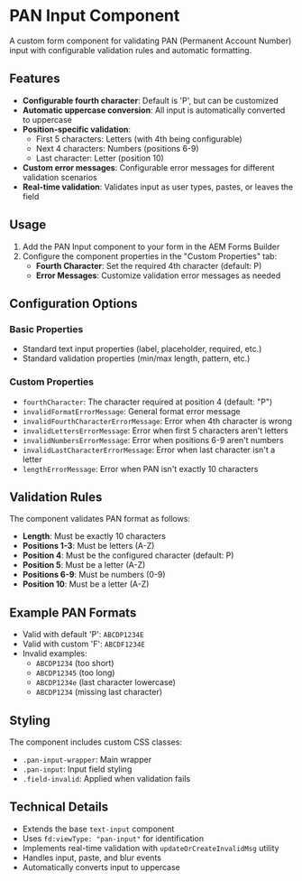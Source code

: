 # PAN Input Component

A custom form component for validating PAN (Permanent Account Number) input with configurable validation rules and automatic formatting.

## Features

- **Configurable fourth character**: Default is 'P', but can be customized
- **Automatic uppercase conversion**: All input is automatically converted to uppercase
- **Position-specific validation**:
  - First 5 characters: Letters (with 4th being configurable)
  - Next 4 characters: Numbers (positions 6-9)
  - Last character: Letter (position 10)
- **Custom error messages**: Configurable error messages for different validation scenarios
- **Real-time validation**: Validates input as user types, pastes, or leaves the field

## Usage

1. Add the PAN Input component to your form in the AEM Forms Builder
2. Configure the component properties in the "Custom Properties" tab:
   - **Fourth Character**: Set the required 4th character (default: P)
   - **Error Messages**: Customize validation error messages as needed

## Configuration Options

### Basic Properties
- Standard text input properties (label, placeholder, required, etc.)
- Standard validation properties (min/max length, pattern, etc.)

### Custom Properties
- `fourthCharacter`: The character required at position 4 (default: "P")
- `invalidFormatErrorMessage`: General format error message
- `invalidFourthCharacterErrorMessage`: Error when 4th character is wrong
- `invalidLettersErrorMessage`: Error when first 5 characters aren't letters
- `invalidNumbersErrorMessage`: Error when positions 6-9 aren't numbers
- `invalidLastCharacterErrorMessage`: Error when last character isn't a letter
- `lengthErrorMessage`: Error when PAN isn't exactly 10 characters

## Validation Rules

The component validates PAN format as follows:
- **Length**: Must be exactly 10 characters
- **Positions 1-3**: Must be letters (A-Z)
- **Position 4**: Must be the configured character (default: P)
- **Position 5**: Must be a letter (A-Z)
- **Positions 6-9**: Must be numbers (0-9)
- **Position 10**: Must be a letter (A-Z)

## Example PAN Formats

- Valid with default 'P': `ABCDP1234E`
- Valid with custom 'F': `ABCDF1234E`
- Invalid examples:
  - `ABCDP1234` (too short)
  - `ABCDP12345` (too long)
  - `ABCDP1234e` (last character lowercase)
  - `ABCDP1234` (missing last character)

## Styling

The component includes custom CSS classes:
- `.pan-input-wrapper`: Main wrapper
- `.pan-input`: Input field styling
- `.field-invalid`: Applied when validation fails

## Technical Details

- Extends the base `text-input` component
- Uses `fd:viewType: "pan-input"` for identification
- Implements real-time validation with `updateOrCreateInvalidMsg` utility
- Handles input, paste, and blur events
- Automatically converts input to uppercase
